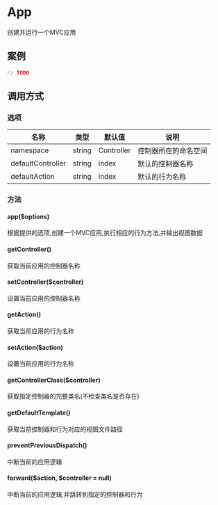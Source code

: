 App
===

创建并运行一个MVC应用

案例
----

```php
// TODO
```

调用方式
--------

### 选项

名称                | 类型    | 默认值     | 说明
--------------------|---------|------------|------
namespace           | string  | Controller | 控制器所在的命名空间
defaultController   | string  | index      | 默认的控制器名称
defaultAction       | string  | index      | 默认的行为名称

### 方法

#### app($options)
根据提供的选项,创建一个MVC应用,执行相应的行为方法,并输出视图数据

#### getController()
获取当前应用的控制器名称

#### setController($controller)
设置当前应用的控制器名称

#### getAction()
获取当前应用的行为名称

#### setAction($action)
设置当前应用的行为名称

#### getControllerClass($controller)
获取指定控制器的完整类名(不检查类名是否存在)

#### getDefaultTemplate()
获取当前控制器和行为对应的视图文件路径

#### preventPreviousDispatch()
中断当前的应用逻辑

#### forward($action, $controller = null)
中断当前的应用逻辑,并跳转到指定的控制器和行为